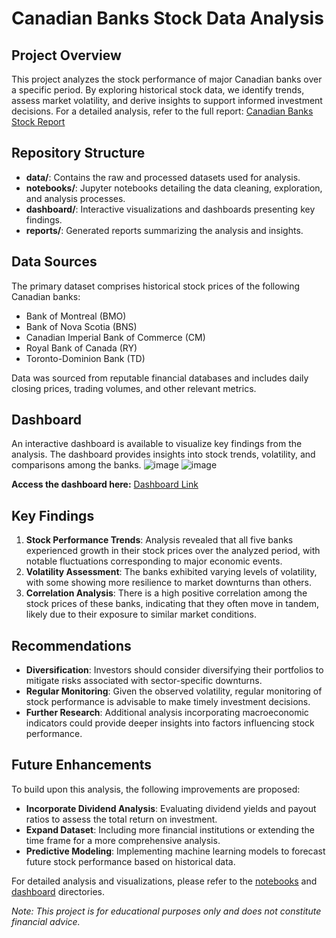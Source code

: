 # Canadian Banks Stock Data Analysis

## Project Overview

This project analyzes the stock performance of major Canadian banks over a specific period. By exploring historical stock data, we identify trends, assess market volatility, and derive insights to support informed investment decisions. For a detailed analysis, refer to the full report: [Canadian Banks Stock Report](https://github.com/helenzhupnyk/canadian_banks_stock_data_analysis/blob/main/reports/Canadian_Banks_Stock_Report_draft1.pdf)

## Repository Structure

- **data/**: Contains the raw and processed datasets used for analysis.
- **notebooks/**: Jupyter notebooks detailing the data cleaning, exploration, and analysis processes.
- **dashboard/**: Interactive visualizations and dashboards presenting key findings.
- **reports/**: Generated reports summarizing the analysis and insights.

## Data Sources

The primary dataset comprises historical stock prices of the following Canadian banks:

- Bank of Montreal (BMO)
- Bank of Nova Scotia (BNS)
- Canadian Imperial Bank of Commerce (CM)
- Royal Bank of Canada (RY)
- Toronto-Dominion Bank (TD)

Data was sourced from reputable financial databases and includes daily closing prices, trading volumes, and other relevant metrics.

## Dashboard

An interactive dashboard is available to visualize key findings from the analysis. The dashboard provides insights into stock trends, volatility, and comparisons among the banks.
![image](https://github.com/user-attachments/assets/82ef8f55-fe2a-4d60-a0b4-73b245522047)
![image](https://github.com/user-attachments/assets/e595c902-46ae-447c-817c-4ba715a25175)

**Access the dashboard here:** [Dashboard Link](https://github.com/helenzhupnyk/canadian_banks_stock_data_analysis/tree/main/dashboard)

## Key Findings

1. **Stock Performance Trends**: Analysis revealed that all five banks experienced growth in their stock prices over the analyzed period, with notable fluctuations corresponding to major economic events.
2. **Volatility Assessment**: The banks exhibited varying levels of volatility, with some showing more resilience to market downturns than others.
3. **Correlation Analysis**: There is a high positive correlation among the stock prices of these banks, indicating that they often move in tandem, likely due to their exposure to similar market conditions.

## Recommendations

- **Diversification**: Investors should consider diversifying their portfolios to mitigate risks associated with sector-specific downturns.
- **Regular Monitoring**: Given the observed volatility, regular monitoring of stock performance is advisable to make timely investment decisions.
- **Further Research**: Additional analysis incorporating macroeconomic indicators could provide deeper insights into factors influencing stock performance.

## Future Enhancements

To build upon this analysis, the following improvements are proposed:

- **Incorporate Dividend Analysis**: Evaluating dividend yields and payout ratios to assess the total return on investment.
- **Expand Dataset**: Including more financial institutions or extending the time frame for a more comprehensive analysis.
- **Predictive Modeling**: Implementing machine learning models to forecast future stock performance based on historical data.

For detailed analysis and visualizations, please refer to the [notebooks](https://github.com/helenzhupnyk/canadian_banks_stock_data_analysis/tree/main/notebooks) and [dashboard](https://github.com/helenzhupnyk/canadian_banks_stock_data_analysis/tree/main/dashboard) directories.

*Note: This project is for educational purposes only and does not constitute financial advice.*

